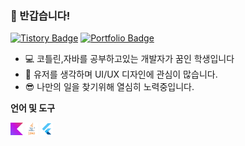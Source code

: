 ### 👋 반갑습니다!

[![Tistory Badge](https://img.shields.io/badge/Blog-CC0000?style=flat-square&logo=Tesla&logoColor=white&link=https://gamzacode.tistory.com/)](https://geonlee.tistory.com/) 
[![Portfolio Badge](https://img.shields.io/badge/Portfolio-ffffff?style=flat-square&logo=Notion&logoColor=black&link=https://www.notion.so/9efaa10f50fc4c798aece93cae7f4469?pvs=4)](https://www.notion.so/Geon-Lee-0a2ead807ec24791b5f75a5d0974fca8)


* 💻 코틀린,자바를 공부하고있는 개발자가 꿈인 학생입니다
* 🎨 유저를 생각하며 UI/UX 디자인에 관심이 많습니다.
* 😎 나만의 일을 찾기위해 열심히 노력중입니다.

**언어 및 도구**  

<code><img height="20" src="https://raw.githubusercontent.com/github/explore/80688e429a7d4ef2fca1e82350fe8e3517d3494d/topics/kotlin/kotlin.png"></code>
<code><img height="20" src="https://raw.githubusercontent.com/github/explore/80688e429a7d4ef2fca1e82350fe8e3517d3494d/topics/java/java.png"></code>
<code><img height="20" src="https://raw.githubusercontent.com/github/explore/80688e429a7d4ef2fca1e82350fe8e3517d3494d/topics/flutter/flutter.png"></code>



